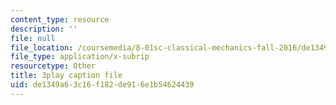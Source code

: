 ```yaml
---
content_type: resource
description: ''
file: null
file_location: /coursemedia/8-01sc-classical-mechanics-fall-2016/de1349a63c16f182de916e1b54624439_dlJtUvRaGdE.srt
file_type: application/x-subrip
resourcetype: Other
title: 3play caption file
uid: de1349a6-3c16-f182-de91-6e1b54624439
---
```

